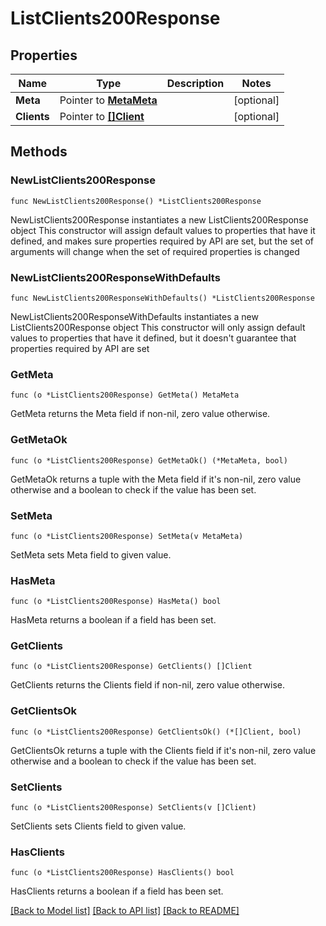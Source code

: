 # ListClients200Response

## Properties

Name | Type | Description | Notes
------------ | ------------- | ------------- | -------------
**Meta** | Pointer to [**MetaMeta**](MetaMeta.md) |  | [optional] 
**Clients** | Pointer to [**[]Client**](Client.md) |  | [optional] 

## Methods

### NewListClients200Response

`func NewListClients200Response() *ListClients200Response`

NewListClients200Response instantiates a new ListClients200Response object
This constructor will assign default values to properties that have it defined,
and makes sure properties required by API are set, but the set of arguments
will change when the set of required properties is changed

### NewListClients200ResponseWithDefaults

`func NewListClients200ResponseWithDefaults() *ListClients200Response`

NewListClients200ResponseWithDefaults instantiates a new ListClients200Response object
This constructor will only assign default values to properties that have it defined,
but it doesn't guarantee that properties required by API are set

### GetMeta

`func (o *ListClients200Response) GetMeta() MetaMeta`

GetMeta returns the Meta field if non-nil, zero value otherwise.

### GetMetaOk

`func (o *ListClients200Response) GetMetaOk() (*MetaMeta, bool)`

GetMetaOk returns a tuple with the Meta field if it's non-nil, zero value otherwise
and a boolean to check if the value has been set.

### SetMeta

`func (o *ListClients200Response) SetMeta(v MetaMeta)`

SetMeta sets Meta field to given value.

### HasMeta

`func (o *ListClients200Response) HasMeta() bool`

HasMeta returns a boolean if a field has been set.

### GetClients

`func (o *ListClients200Response) GetClients() []Client`

GetClients returns the Clients field if non-nil, zero value otherwise.

### GetClientsOk

`func (o *ListClients200Response) GetClientsOk() (*[]Client, bool)`

GetClientsOk returns a tuple with the Clients field if it's non-nil, zero value otherwise
and a boolean to check if the value has been set.

### SetClients

`func (o *ListClients200Response) SetClients(v []Client)`

SetClients sets Clients field to given value.

### HasClients

`func (o *ListClients200Response) HasClients() bool`

HasClients returns a boolean if a field has been set.


[[Back to Model list]](../README.md#documentation-for-models) [[Back to API list]](../README.md#documentation-for-api-endpoints) [[Back to README]](../README.md)


